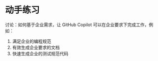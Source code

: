 # **动手练习**

讨论：如何基于企业需求，让 GitHub Copilot 可以在企业要求下完成工作，例如：

1. 满足企业的编程规范
2. 有效生成企业要求的文档
3. 快速生成企业的测试规范代码